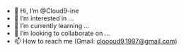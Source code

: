 - 👋 Hi, I’m @Cloud9-ine
- 👀 I’m interested in ...
- 🌱 I’m currently learning ...
- 💞️ I’m looking to collaborate on ...
- 📫 How to reach me (Gmail: cloooud9.1997@gmail.com)

<!---
Cloud9-ine/Cloud9-ine is a ✨ special ✨ repository because its `README.md` (this file) appears on your GitHub profile.
You can click the Preview link to take a look at your changes.
--->
